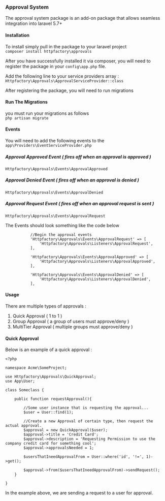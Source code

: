 ### Approval System  
The approval system package is an add-on package that allows seamless integration into laravel 5.7+

#### Installation  
To install simply pull in the package to your laravel project  
`composer install httpfactory\approvals`  
  
After you have successfully installed it via composer, you will need to  
register the package in your `config\app.php` file.  
  
Add the following line to your service providers array :  
`Httpfactory\Approvals\ApprovalServiceProvider::class`  
  
After registering the package, you will need to run migrations

#### Run The Migrations  
you must run your migrations as follows  
`php artisan migrate`

#### Events  
You will need to add the following events to the  `app\Providers\EventServiceProvider.php`  
  
##### Approval Approved Event ( fires off when an approval is approved )  
`Httpfactory\Approvals\Events\ApprovalApproved`  

##### Approval Denied Event ( fires off when an approval is denied )  
`Httpfactory\Approvals\Events\ApprovalDenied`  

##### Approval Request Event ( fires off when an approval request is sent )  
`Httpfactory\Approvals\Events\ApprovalRequest`  
  
The Events should look something like the code below    
```
           //Begin the approval events
           'Httpfactory\Approvals\Events\ApprovalRequest' => [
               'Httpfactory\Approvals\Listeners\ApprovalRequest',
           ],
   
           'Httpfactory\Approvals\Events\ApprovalApproved' => [
               'Httpfactory\Approvals\Listeners\ApprovalApproved',
           ],
   
           'Httpfactory\Approvals\Events\ApprovalDenied' => [
               'Httpfactory\Approvals\Listeners\ApprovalDenied',
           ],
```  
  
  
#### Usage  
There are multiple types of approvals :  
  
  1. Quick Approval ( 1 to 1 )
  2. Group Approval ( a group of users must approve/deny )
  3. MultiTier Approval ( multiple groups must approve/deny )
  
  
#### Quick Approval  
Below is an example of a quick approval :  

```
<?php

namespace Acme\SomeProject;

use Httpfactory\Approvals\QuickApproval;
use App\User;

class Someclass {
    
    public function requestApproval(){
        
        //Some user instance that is requesting the approval...
        $user = User::find(1);
    
        //Create a new Approval of certain type, then request the actual approval.
        $approval = new QuickApproval($user);
        $approval->title = 'Credit Card';
        $approval->description = 'Requesting Permission to use the company credit card for something cool';
        $approval->approvalsNeeded = 1;

        $usersThatIneedApprovalFrom = User::where('id', '!=', 1)->get();

        $approval->from($usersThatIneedApprovalFrom)->sendRequest();
    }

}
```  
  
In the example above, we are sending a request to a user for approval.
  
  